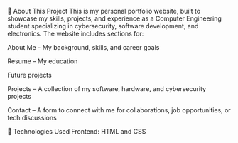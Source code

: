 📌 About This Project
This is my personal portfolio website, built to showcase my skills, projects, and experience as a Computer Engineering student specializing in cybersecurity, software development, and electronics. The website includes sections for:

About Me – My background, skills, and career goals

 Resume – My education
 
Future projects
 
Projects – A collection of my software, hardware, and cybersecurity projects

Contact – A form to connect with me for collaborations, job opportunities, or tech discussions

🚀 Technologies Used
Frontend: HTML and CSS

